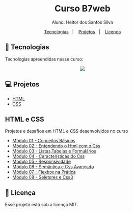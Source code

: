 <h1 align="center"> Curso B7web</h1>

<p align="center">
Aluno: Heitor dos Santos Silva<br>
</p>

<p align="center">
  <a href="#-tecnologias">Tecnologias</a>&nbsp;&nbsp;&nbsp;|&nbsp;&nbsp;&nbsp;
  <a href="#-projetos">Projetos</a>&nbsp;&nbsp;&nbsp;|&nbsp;&nbsp;&nbsp;
  <a href="#memo-licença">Licença</a>
</p>

## 🚀 Tecnologias

Tecnologias apreendidas nesse curso:

<p align="center">
  <a href="https://skillicons.dev">
    <img src="https://skillicons.dev/icons?i=html,css" />
  </a>
</p>

## 💻 Projetos

- [HTML](#html-e-css)
- [CSS](#html-e-css)

## HTML e CSS

<p>Projetos e desafios em HTML e CSS desenvolvidos no curso</p>

- [Módulo 01 - Conceitos Básicos](https://github.com/Heitor-SS/curso-html-css/tree/main/htmlcss/modulo1)
- [Módulo 02 - Entendendo o Html com o Css](https://github.com/Heitor-SS/curso-html-css/tree/main/htmlcss/modulo2)
- [Módulo 03 - Listas,Tabelas e Formulários](https://github.com/Heitor-SS/curso-html-css/tree/main/htmlcss/modulo3)
- [Módulo 04 - Características do Css](https://github.com/Heitor-SS/curso-html-css/tree/main/htmlcss/modulo4)
- [Módulo 05 - Responsividade](https://github.com/Heitor-SS/curso-html-css/tree/main/htmlcss/modulo5)
- [Módulo 06 - Semântica e Css Avançado](https://github.com/Heitor-SS/curso-html-css/tree/main/htmlcss/modulo6)
- [Módulo 07 - Flexbox na Prática](https://github.com/Heitor-SS/curso-html-css/tree/main/htmlcss/modulo7)
- [Módulo 08 - Seletores e Css3](https://github.com/Heitor-SS/curso-html-css/tree/main/htmlcss/modulo8)

## :memo: Licença

Esse projeto está sob a licença MIT.
